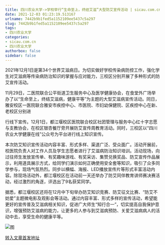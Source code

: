 ```yaml
---
title: 四川农业大学->学校举行“生命至上，终结艾滋”大型防艾宣传活动 | sicau.com.cn
date: 2021-12-03 01:23:19.513167
urlname: 7442b9b1fed5a1152109ee5437c5a297
slug: 7442b9b1fed5a1152109ee5437c5a297
tags: 
- 四川农业大学
categories:
- sicau.com.cn
- 四川农业大学
authorbox: false
sidebar: false
---
```

2021年12月1日是第34个世界艾滋病日。为切实做好学校传染病防控工作，强化学生对艾滋病等传染病防治知识的掌握与应对能力，三校区分别开展了多种形式的防艾宣传活动。

11月29日，二医院联合公平街道卫生服务中心及医学健康协会，在食堂外广场举办了以“生命至上，终结艾滋病，健康平等”为主题的大型艾滋病宣传活动。同日，雅安校区一医院联合雅安市疾控中心、市医院、市妇幼保健院、区疾控中心在新、老校区分别进
<!--more-->
行线下宣传。12月1日，都江堰校区医院联合校区社团管理与服务中心红十字志愿与支教协会，在校区银杏餐厅旁开展防艾宣传周教育活动。同时，三校区以“四川农业大学健康在线”公众号为平台进行线上知识宣传。

本次防艾知识宣传活动内容丰富、形式多样、渠道广泛、受众面广。活动开展前，校医院负责人对工作人员及学生志愿者进行了艾滋病防治知识培训。活动现场，向过往师生发放宣传单、有奖趣味游戏、有奖采访、集赞兑换奖品、防艾宣传作品展示，利用道具展示方式，给同学们演示如何正确使用安全套等知识，吸引了众多同学参与，现场气氛热烈。同步以横幅、海报、LED播放宣传片等形式丰富活动内容。除现场活动外，都江堰校区在活动前一天还举办了防艾同伴教育讲师赛决赛活动，经过激烈的角逐，评选出了9名获奖同学。

据悉，都江堰校区还将在12月中下旬举办防艾知识竞赛、防艾征文比赛、“防艾不妨爱”主题微电影及观影会等活动。通过内容丰富、形式多样的宣传活动，希望能更好的宣传普及艾滋病相关知识，促进广大师生“知行合一”，切实提高自我保护意识，增强预防艾滋病的能力，让更多的人参与到艾滋病预防、关爱艾滋病病人的活动中去，享受生命的健康平等。

![图](https://news.sicau.edu.cn/__local/6/DC/1C/52D5441F3D2061E3509FE40C9A0_80F3A9D1_E3269.png)

[转入文章首发地址](https://news.sicau.edu.cn/info/1078/65795.htm)